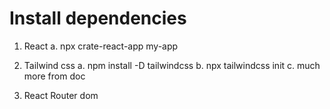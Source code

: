 # Install dependencies

1. React
   a. npx crate-react-app my-app
2. Tailwind css
   a. npm install -D tailwindcss
   b. npx tailwindcss init
   c. much more from doc

3. React Router dom
